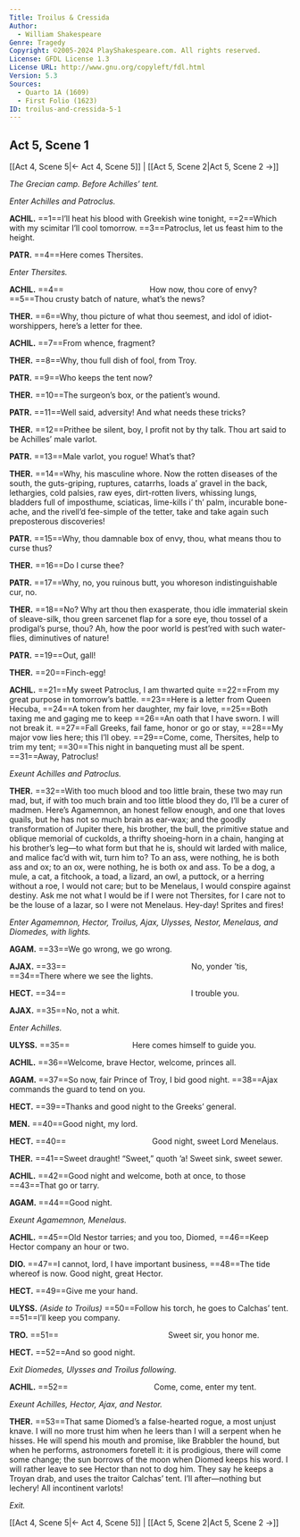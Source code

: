 ```yaml
---
Title: Troilus & Cressida
Author: 
  - William Shakespeare
Genre: Tragedy
Copyright: ©2005-2024 PlayShakespeare.com. All rights reserved.
License: GFDL License 1.3
License URL: http://www.gnu.org/copyleft/fdl.html
Version: 5.3
Sources:
  - Quarto 1A (1609)
  - First Folio (1623)
ID: troilus-and-cressida-5-1
---
```


## Act 5, Scene 1
[[Act 4, Scene 5|← Act 4, Scene 5]] | [[Act 5, Scene 2|Act 5, Scene 2 →]]

*The Grecian camp. Before Achilles’ tent.*

*Enter Achilles and Patroclus.*

**ACHIL.**
==1==I’ll heat his blood with Greekish wine tonight,
==2==Which with my scimitar I’ll cool tomorrow.
==3==Patroclus, let us feast him to the height.

**PATR.**
==4==Here comes Thersites.

*Enter Thersites.*

**ACHIL.**
==4==           How now, thou core of envy?
==5==Thou crusty batch of nature, what’s the news?

**THER.**
==6==Why, thou picture of what thou seemest, and idol of idiot-worshippers, here’s a letter for thee.

**ACHIL.**
==7==From whence, fragment?

**THER.**
==8==Why, thou full dish of fool, from Troy.

**PATR.**
==9==Who keeps the tent now?

**THER.**
==10==The surgeon’s box, or the patient’s wound.

**PATR.**
==11==Well said, adversity! And what needs these tricks?

**THER.**
==12==Prithee be silent, boy, I profit not by thy talk. Thou art said to be Achilles’ male varlot.

**PATR.**
==13==Male varlot, you rogue! What’s that?

**THER.**
==14==Why, his masculine whore. Now the rotten diseases of the south, the guts-griping, ruptures, catarrhs, loads a’ gravel in the back, lethargies, cold palsies, raw eyes, dirt-rotten livers, whissing lungs, bladders full of imposthume, sciaticas, lime-kills i’ th’ palm, incurable bone-ache, and the rivell’d fee-simple of the tetter, take and take again such preposterous discoveries!

**PATR.**
==15==Why, thou damnable box of envy, thou, what means thou to curse thus?

**THER.**
==16==Do I curse thee?

**PATR.**
==17==Why, no, you ruinous butt, you whoreson indistinguishable cur, no.

**THER.**
==18==No? Why art thou then exasperate, thou idle immaterial skein of sleave-silk, thou green sarcenet flap for a sore eye, thou tossel of a prodigal’s purse, thou? Ah, how the poor world is pest’red with such water-flies, diminutives of nature!

**PATR.**
==19==Out, gall!

**THER.**
==20==Finch-egg!

**ACHIL.**
==21==My sweet Patroclus, I am thwarted quite
==22==From my great purpose in tomorrow’s battle.
==23==Here is a letter from Queen Hecuba,
==24==A token from her daughter, my fair love,
==25==Both taxing me and gaging me to keep
==26==An oath that I have sworn. I will not break it.
==27==Fall Greeks, fail fame, honor or go or stay,
==28==My major vow lies here; this I’ll obey.
==29==Come, come, Thersites, help to trim my tent;
==30==This night in banqueting must all be spent.
==31==Away, Patroclus!

*Exeunt Achilles and Patroclus.*

**THER.**
==32==With too much blood and too little brain, these two may run mad, but, if with too much brain and too little blood they do, I’ll be a curer of madmen. Here’s Agamemnon, an honest fellow enough, and one that loves quails, but he has not so much brain as ear-wax; and the goodly transformation of Jupiter there, his brother, the bull, the primitive statue and oblique memorial of cuckolds, a thrifty shoeing-horn in a chain, hanging at his brother’s leg—to what form but that he is, should wit larded with malice, and malice fac’d with wit, turn him to? To an ass, were nothing, he is both ass and ox; to an ox, were nothing, he is both ox and ass. To be a dog, a mule, a cat, a fitchook, a toad, a lizard, an owl, a puttock, or a herring without a roe, I would not care; but to be Menelaus, I would conspire against destiny. Ask me not what I would be if I were not Thersites, for I care not to be the louse of a lazar, so I were not Menelaus. Hey-day! Sprites and fires!

*Enter Agamemnon, Hector, Troilus, Ajax, Ulysses, Nestor, Menelaus, and Diomedes, with lights.*

**AGAM.**
==33==We go wrong, we go wrong.

**AJAX.**
==33==                No, yonder ’tis,
==34==There where we see the lights.

**HECT.**
==34==                I trouble you.

**AJAX.**
==35==No, not a whit.

*Enter Achilles.*

**ULYSS.**
==35==        Here comes himself to guide you.

**ACHIL.**
==36==Welcome, brave Hector, welcome, princes all.

**AGAM.**
==37==So now, fair Prince of Troy, I bid good night.
==38==Ajax commands the guard to tend on you.

**HECT.**
==39==Thanks and good night to the Greeks’ general.

**MEN.**
==40==Good night, my lord.

**HECT.**
==40==           Good night, sweet Lord Menelaus.

**THER.**
==41==Sweet draught! “Sweet,” quoth ’a! Sweet sink, sweet sewer.

**ACHIL.**
==42==Good night and welcome, both at once, to those
==43==That go or tarry.

**AGAM.**
==44==Good night.

*Exeunt Agamemnon, Menelaus.*

**ACHIL.**
==45==Old Nestor tarries; and you too, Diomed,
==46==Keep Hector company an hour or two.

**DIO.**
==47==I cannot, lord, I have important business,
==48==The tide whereof is now. Good night, great Hector.

**HECT.**
==49==Give me your hand.

**ULYSS.**
*(Aside to Troilus)*
==50==Follow his torch, he goes to Calchas’ tent.
==51==I’ll keep you company.

**TRO.**
==51==              Sweet sir, you honor me.

**HECT.**
==52==And so good night.

*Exit Diomedes, Ulysses and Troilus following.*

**ACHIL.**
==52==           Come, come, enter my tent.

*Exeunt Achilles, Hector, Ajax, and Nestor.*

**THER.**
==53==That same Diomed’s a false-hearted rogue, a most unjust knave. I will no more trust him when he leers than I will a serpent when he hisses. He will spend his mouth and promise, like Brabbler the hound, but when he performs, astronomers foretell it: it is prodigious, there will come some change; the sun borrows of the moon when Diomed keeps his word. I will rather leave to see Hector than not to dog him. They say he keeps a Troyan drab, and uses the traitor Calchas’ tent. I’ll after—nothing but lechery! All incontinent varlots!

*Exit.*

[[Act 4, Scene 5|← Act 4, Scene 5]] | [[Act 5, Scene 2|Act 5, Scene 2 →]]
